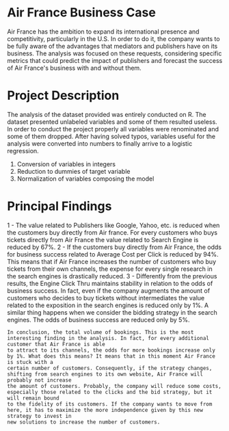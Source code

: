 # Air France Business Case

Air France has the ambition to expand its international presence and competitivity, particularly in the U.S. In order to do it, the company wants to be fully aware of 
the advantages that mediators and publishers have on its business. 
The analysis was focused on these requests, considering specific metrics that could predict the impact of publishers and forecast the success of Air France's business
with and without them.

# Project Description

The analysis of the dataset provided was entirely conducted on R. 
The dataset presented unlabeled variables and some of them resulted useless. In order to conduct the project properly all variables were renominated and some of them
dropped. After having solved typos, variables useful for the analysis were converted into numbers to finally arrive to a logistic regression.
1) Conversion of variables in integers
2) Reduction to dummies of target variable
3) Normalization of variables composing the model

# Principal Findings

1 - The value related to Publishers like Google, Yahoo, etc. is reduced when the customers buy directly from Air france. For every customers who buys tickets directly 
    from Air France the value related to Search Engine is reduced by 67%.
2 - If the customers buy directly from Air France, the odds for business success related to Average Cost per Click is reduced by 94%.
    This means that if Air France increases the number of customers who buy tickets from their own channels, the expense for every single
    research in the search engines is drastically reduced.
3 - Differently from the previous results, the Engine Click Thru maintains stability in relation to the odds of business success.
    In fact, even if the company augments the amount of customers who decides to buy tickets without intermediates the value related to the
    exposition in the search engines is reduced only by 1%.
    A similar thing happens when we consider the bidding strategy in the search engines. The odds of business success are reduced only by 5%.
    
    In conclusion, the total volume of bookings. This is the most interesting finding in the analysis. In fact, for every additional customer that Air France is able 
    to attract to its channels, the odds for more bookings increase only by 1%. What does this means? It means that in this moment Air France is stuck with a 
    certain number of customers. Consequently, if the strategy changes, shifting from search engines to its own website, Air France will probably not increase 
    the amount of customers. Probably, the company will reduce some costs, especially those related to the clicks and the bid strategy, but it will remain bound 
    to the fidelity of its customers. If the company wants to move from here, it has to maximize the more independence given by this new strategy to invest in 
    new solutions to increase the number of customers.
